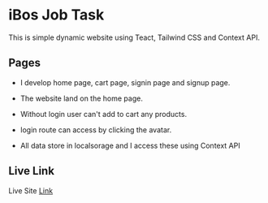 
# iBos Job Task

This is simple dynamic website using Teact, Tailwind CSS and Context API. 


## Pages

- I develop home page, cart page, signin page and signup page.

- The website land on the home page.
- Without login user can't add to cart any products.
- login route can access by clicking the avatar.
- All data store in localsorage and I access these using Context API

## Live Link

 Live Site [Link](https://ibos-jobtask.netlify.app/)